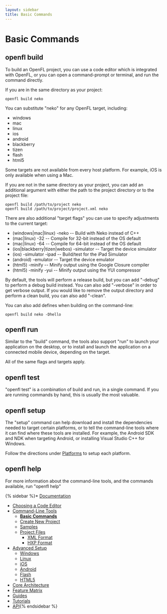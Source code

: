 ```yaml
---
layout: sidebar
title: Basic Commands
---
```


 <a href="https://github.com/openfl/learn-openfl/edit/master/docs/command-line_tools/basic_commands.md" class="btn btn-default pull-right" style="margin-top: 16px" role="button" target="_blank"><span class="glyphicon glyphicon-pencil"></span></a>

# Basic Commands

## openfl build

To build an OpenFL project, you can use a code editor which is integrated with OpenFL, or you can open a command-prompt or terminal, and run the command directly.

If you are in the same directory as your project:

    openfl build neko

You can substitute "neko" for any OpenFL target, including:

 * windows
 * mac
 * linux
 * ios
 * android
 * blackberry
 * tizen
 * flash
 * html5

Some targets are not available from every host platform. For example, iOS is only available when using a Mac.

If you are not in the same directory as your project, you can add an additional argument with either the path to the project directory or to the project file:

    openfl build /path/to/project neko
    openfl build /path/to/project/project.xml neko

There are also additional "target flags" you can use to specify adjustments to the current target:

 * (windows|mac|linux) -neko -- Build with Neko instead of C++
 * (mac|linux) -32 -- Compile for 32-bit instead of the OS default
 * (mac|linux) -64 -- Compile for 64-bit instead of the OS default
 * (ios|blackberry|tizen|webos) -simulator -- Target the device simulator
 * (ios) -simulator -ipad -- Build/test for the iPad Simulator
 * (android) -emulator -- Target the device emulator
 * (html5) -minify -- Minify output using the Google Closure compiler
 * (html5) -minify -yui -- Minify output using the YUI compressor

By default, the tools will perform a release build, but you can add "-debug" to perform a debug build instead. You can also add "-verbose" in order to get verbose output. If you would like to remove the output directory and perform a clean build, you can also add "-clean".

You can also add defines when building on the command-line:

    openfl build neko -Dhello

## openfl run

Similar to the "build" command, the tools also support "run" to launch your application on the desktop, or to install and launch the application on a connected mobile device, depending on the target.

All of the same flags and targets apply.

## openfl test

"openfl test" is a combination of build and run, in a single command. If you are running commands by hand, this is usually the most valuable.

## openfl setup

The "setup" command can help download and install the dependencies needed to target certain platforms, or to tell the command-line tools where it can find where these tools are installed. For example, the Android SDK and NDK when targeting Android, or installing Visual Studio C++ for Windows.

Follow the directions under [Platforms](advanced_setup/platforms/README.md) to setup each platform.

## openfl help

For more information about the command-line tools, and the commands available, run "openfl help"


{% sidebar %}* [Documentation](/learn/docs/)
   * [Choosing a Code Editor](/learn/docs/choosing-a-code-editor/)
   * [Command-Line Tools](/learn/docs/command-line-tools/)
      * [__Basic Commands__](/learn/docs/command-line-tools/basic-commands/)
      * [Create New Project](/learn/docs/command-line-tools/create-new-project/)
      * [Samples](/learn/docs/command-line-tools/samples/)
      * [Project Files](/learn/docs/command-line-tools/project-files/)
         * [XML Format](/learn/docs/command-line-tools/project-files/xml-format/)
         * [HXP Format](/learn/docs/command-line-tools/project-files/hxp-format/)
   * [Advanced Setup](/learn/docs/advanced-setup/)
      * [Windows](/learn/docs/advanced-setup/windows/)
      * [Linux](/learn/docs/advanced-setup/linux/)
      * [iOS](/learn/docs/advanced-setup/ios/)
      * [Android](/learn/docs/advanced-setup/android/)
      * [Flash](/learn/docs/advanced-setup/flash/)
      * [HTML5](/learn/docs/advanced-setup/html5/)
   * [Core Architecture](/learn/docs/core-architecture/)
   * [Feature Matrix](/learn/docs/feature-matrix/)
* [Guides](/learn/guides/)
* [Tutorials](/learn/tutorials/)
* [API](http://api.openfl.org/){% endsidebar %}